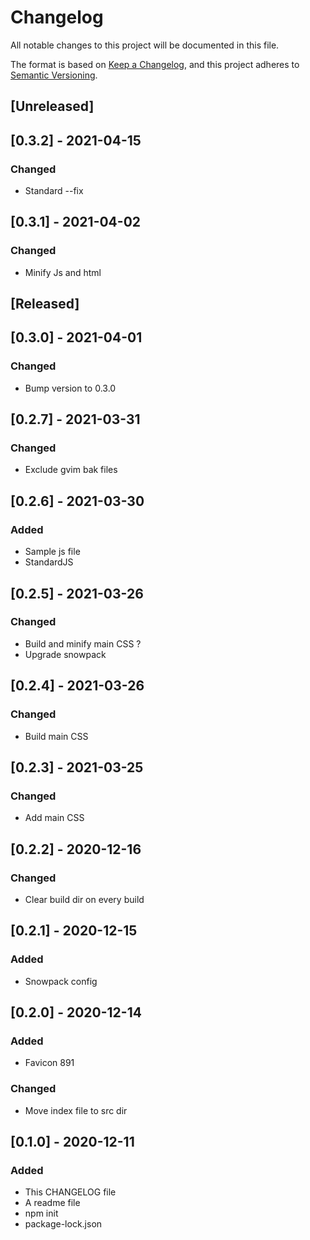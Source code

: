 # Changelog
All notable changes to this project will be documented in this file.

The format is based on [Keep a Changelog](https://keepachangelog.com/en/1.0.0/),
and this project adheres to [Semantic Versioning](https://semver.org/spec/v2.0.0.html).

## [Unreleased]

## [0.3.2] - 2021-04-15
### Changed
- Standard --fix

## [0.3.1] - 2021-04-02
### Changed
- Minify Js and html

## [Released]

## [0.3.0] - 2021-04-01
### Changed
- Bump version to 0.3.0

## [0.2.7] - 2021-03-31
### Changed
- Exclude gvim bak files

## [0.2.6] - 2021-03-30
### Added
- Sample js file
- StandardJS

## [0.2.5] - 2021-03-26
### Changed
- Build and minify main CSS ?
- Upgrade snowpack

## [0.2.4] - 2021-03-26
### Changed
- Build main CSS

## [0.2.3] - 2021-03-25
### Changed
- Add main CSS

## [0.2.2] - 2020-12-16
### Changed
- Clear build dir on every build

## [0.2.1] - 2020-12-15
### Added
- Snowpack config

## [0.2.0] - 2020-12-14
### Added
- Favicon 891
### Changed
- Move index file to src dir

## [0.1.0] - 2020-12-11
### Added
- This CHANGELOG file
- A readme file
- npm init
- package-lock.json
